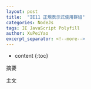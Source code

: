 ```yaml
---
layout: post
title:  "IE11 正規表示式使用群組"
categories: NodeJs
tags: IE JavaScript Polyfill
author: XuPeiYao
excerpt_separator: <!--more-->
---
```


- content
{:toc}

摘要

<!--more-->

主文
